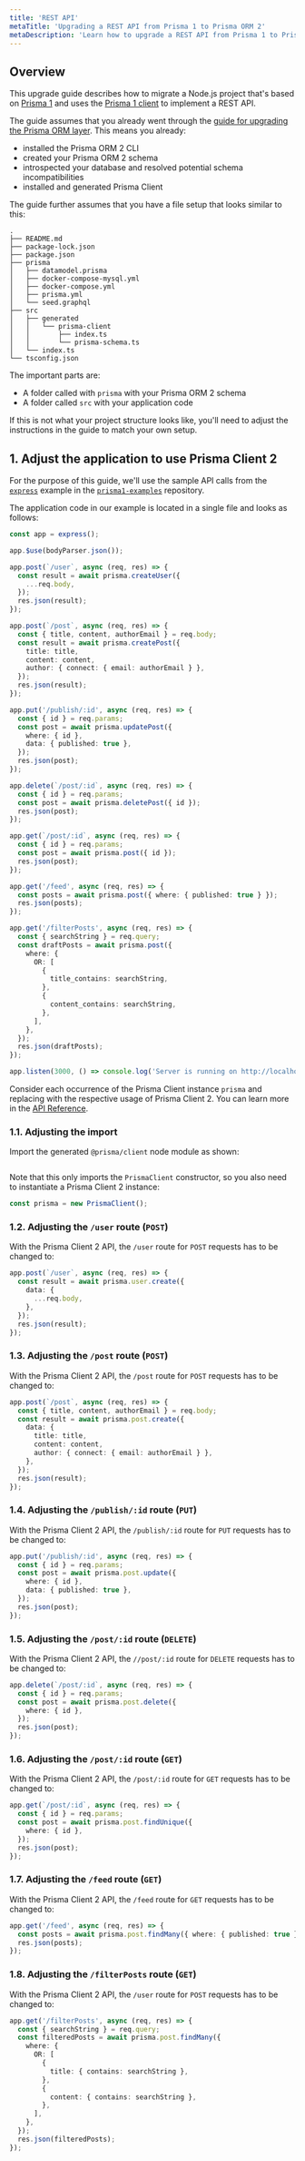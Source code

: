 ```yaml
---
title: 'REST API'
metaTitle: 'Upgrading a REST API from Prisma 1 to Prisma ORM 2'
metaDescription: 'Learn how to upgrade a REST API from Prisma 1 to Prisma ORM 2.'
---
```


## Overview

This upgrade guide describes how to migrate a Node.js project that's based on [Prisma 1](https://github.com/prisma/prisma1) and uses the [Prisma 1 client](https://v1.prisma.io/docs/1.34/prisma-client/) to implement a REST API.

The guide assumes that you already went through the [guide for upgrading the Prisma ORM layer](/orm/more/upgrade-guides/upgrade-from-prisma-1/upgrading-the-prisma-layer-postgresql). This means you already:

- installed the Prisma ORM 2 CLI
- created your Prisma ORM 2 schema
- introspected your database and resolved potential schema incompatibilities
- installed and generated Prisma Client

The guide further assumes that you have a file setup that looks similar to this:

```
.
├── README.md
├── package-lock.json
├── package.json
├── prisma
│   ├── datamodel.prisma
│   ├── docker-compose-mysql.yml
│   ├── docker-compose.yml
│   ├── prisma.yml
│   └── seed.graphql
├── src
│   ├── generated
│   │   └── prisma-client
│   │       ├── index.ts
│   │       └── prisma-schema.ts
│   └── index.ts
└── tsconfig.json
```

The important parts are:

- A folder called with `prisma` with your Prisma ORM 2 schema
- A folder called `src` with your application code

If this is not what your project structure looks like, you'll need to adjust the instructions in the guide to match your own setup.

## 1. Adjust the application to use Prisma Client 2

For the purpose of this guide, we'll use the sample API calls from the [`express`](https://github.com/prisma/prisma1-examples/tree/master/typescript/rest-express) example in the [`prisma1-examples`](https://github.com/prisma/prisma1-examples/) repository.

The application code in our example is located in a single file and looks as follows:

```ts
const app = express();

app.$use(bodyParser.json());

app.post(`/user`, async (req, res) => {
  const result = await prisma.createUser({
    ...req.body,
  });
  res.json(result);
});

app.post(`/post`, async (req, res) => {
  const { title, content, authorEmail } = req.body;
  const result = await prisma.createPost({
    title: title,
    content: content,
    author: { connect: { email: authorEmail } },
  });
  res.json(result);
});

app.put('/publish/:id', async (req, res) => {
  const { id } = req.params;
  const post = await prisma.updatePost({
    where: { id },
    data: { published: true },
  });
  res.json(post);
});

app.delete(`/post/:id`, async (req, res) => {
  const { id } = req.params;
  const post = await prisma.deletePost({ id });
  res.json(post);
});

app.get(`/post/:id`, async (req, res) => {
  const { id } = req.params;
  const post = await prisma.post({ id });
  res.json(post);
});

app.get('/feed', async (req, res) => {
  const posts = await prisma.post({ where: { published: true } });
  res.json(posts);
});

app.get('/filterPosts', async (req, res) => {
  const { searchString } = req.query;
  const draftPosts = await prisma.post({
    where: {
      OR: [
        {
          title_contains: searchString,
        },
        {
          content_contains: searchString,
        },
      ],
    },
  });
  res.json(draftPosts);
});

app.listen(3000, () => console.log('Server is running on http://localhost:3000'));
```

Consider each occurrence of the Prisma Client instance `prisma` and replacing with the respective usage of Prisma Client 2. You can learn more in the [API Reference](/orm/prisma-client).

### 1.1. Adjusting the import

Import the generated `@prisma/client` node module as shown:

```ts

```

Note that this only imports the `PrismaClient` constructor, so you also need to instantiate a Prisma Client 2 instance:

```ts
const prisma = new PrismaClient();
```

### 1.2. Adjusting the `/user` route (`POST`)

With the Prisma Client 2 API, the `/user` route for `POST` requests has to be changed to:

```ts
app.post(`/user`, async (req, res) => {
  const result = await prisma.user.create({
    data: {
      ...req.body,
    },
  });
  res.json(result);
});
```

### 1.3. Adjusting the `/post` route (`POST`)

With the Prisma Client 2 API, the `/post` route for `POST` requests has to be changed to:

```ts
app.post(`/post`, async (req, res) => {
  const { title, content, authorEmail } = req.body;
  const result = await prisma.post.create({
    data: {
      title: title,
      content: content,
      author: { connect: { email: authorEmail } },
    },
  });
  res.json(result);
});
```

### 1.4. Adjusting the `/publish/:id` route (`PUT`)

With the Prisma Client 2 API, the `/publish/:id` route for `PUT` requests has to be changed to:

```ts
app.put('/publish/:id', async (req, res) => {
  const { id } = req.params;
  const post = await prisma.post.update({
    where: { id },
    data: { published: true },
  });
  res.json(post);
});
```

### 1.5. Adjusting the `/post/:id` route (`DELETE`)

With the Prisma Client 2 API, the `//post/:id` route for `DELETE` requests has to be changed to:

```ts
app.delete(`/post/:id`, async (req, res) => {
  const { id } = req.params;
  const post = await prisma.post.delete({
    where: { id },
  });
  res.json(post);
});
```

### 1.6. Adjusting the `/post/:id` route (`GET`)

With the Prisma Client 2 API, the `/post/:id` route for `GET` requests has to be changed to:

```ts
app.get(`/post/:id`, async (req, res) => {
  const { id } = req.params;
  const post = await prisma.post.findUnique({
    where: { id },
  });
  res.json(post);
});
```

### 1.7. Adjusting the `/feed` route (`GET`)

With the Prisma Client 2 API, the `/feed` route for `GET` requests has to be changed to:

```ts
app.get('/feed', async (req, res) => {
  const posts = await prisma.post.findMany({ where: { published: true } });
  res.json(posts);
});
```

### 1.8. Adjusting the `/filterPosts` route (`GET`)

With the Prisma Client 2 API, the `/user` route for `POST` requests has to be changed to:

```ts
app.get('/filterPosts', async (req, res) => {
  const { searchString } = req.query;
  const filteredPosts = await prisma.post.findMany({
    where: {
      OR: [
        {
          title: { contains: searchString },
        },
        {
          content: { contains: searchString },
        },
      ],
    },
  });
  res.json(filteredPosts);
});
```
